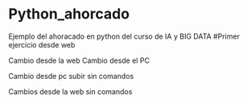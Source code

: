 # Python_ahorcado
Ejemplo del ahoracado en python del curso de IA y BIG DATA
#Primer ejercicio desde web

Cambio desde la web
Cambio desde el PC

Cambio desde pc subir sin comandos

Cambios desde la web sin comandos
